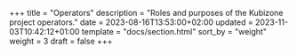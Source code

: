 +++
title = "Operators"
description = "Roles and purposes of the Kubizone project operators."
date = 2023-08-16T13:53:00+02:00
updated = 2023-11-03T10:42:12+01:00
template = "docs/section.html"
sort_by = "weight"
weight = 3
draft = false
+++
